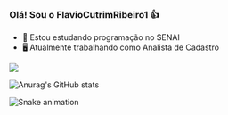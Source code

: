 ### **Olá! Sou o FlavioCutrimRibeiro1** 👍

- 📖 Estou estudando programação no SENAI
- 🖥 Atualmente trabalhando como Analista de Cadastro

<a href="https://www.linkedin.com/in/flávio-cutrim-ribeiro-pcd-0b606b20aa" target="_blank"><img src="https://img.shields.io/badge/-LinkedIn-%230077B5?style=for-the-badge&logo=linkedin&logoColor=white" target="_blank"></a> 

![Anurag's GitHub stats](https://github-readme-stats.vercel.app/api?username=FlavioCutrimRibeiro1&show_icons=true&theme=radical)


  ![Snake animation](https://github.com/FlavioCutrimRibeiro1/FlavioCutrimRibeiro1/blob/output/github-contribution-grid-snake.svg)
 
</div>
